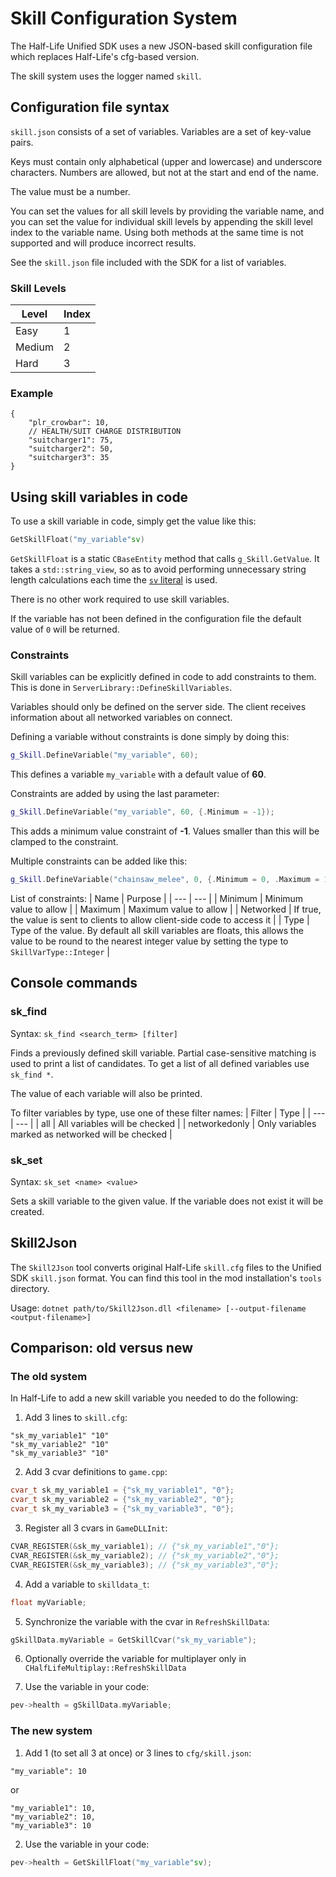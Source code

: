 # Skill Configuration System

The Half-Life Unified SDK uses a new JSON-based skill configuration file which replaces Half-Life's cfg-based version.

The skill system uses the logger named `skill`.

## Configuration file syntax

`skill.json` consists of a set of variables. Variables are a set of key-value pairs.

Keys must contain only alphabetical (upper and lowercase) and underscore characters. Numbers are allowed, but not at the start and end of the name.

The value must be a number.

You can set the values for all skill levels by providing the variable name, and you can set the value for individual skill levels by appending the skill level index to the variable name. Using both methods at the same time is not supported and will produce incorrect results.

See the `skill.json` file included with the SDK for a list of variables.

### Skill Levels

| Level | Index |
| --- | --- |
| Easy | 1 |
| Medium | 2 |
| Hard | 3 |

### Example

```jsonc
{
	"plr_crowbar": 10,
	// HEALTH/SUIT CHARGE DISTRIBUTION
	"suitcharger1": 75,
	"suitcharger2": 50,
	"suitcharger3": 35
}
```

## Using skill variables in code

To use a skill variable in code, simply get the value like this:
```cpp
GetSkillFloat("my_variable"sv)
```

`GetSkillFloat` is a static `CBaseEntity` method that calls `g_Skill.GetValue`. It takes a `std::string_view`, so as to avoid performing unnecessary string length calculations each time the [`sv` literal](https://en.cppreference.com/w/cpp/string/basic_string_view/operator%22%22sv) is used.

There is no other work required to use skill variables.

If the variable has not been defined in the configuration file the default value of `0` will be returned.

### Constraints

Skill variables can be explicitly defined in code to add constraints to them. This is done in `ServerLibrary::DefineSkillVariables`.

Variables should only be defined on the server side. The client receives information about all networked variables on connect.

Defining a variable without constraints is done simply by doing this:
```cpp
g_Skill.DefineVariable("my_variable", 60);
```

This defines a variable `my_variable` with a default value of **60**.

Constraints are added by using the last parameter:
```cpp
g_Skill.DefineVariable("my_variable", 60, {.Minimum = -1});
```

This adds a minimum value constraint of **-1**. Values smaller than this will be clamped to the constraint.

Multiple constraints can be added like this:
```cpp
g_Skill.DefineVariable("chainsaw_melee", 0, {.Minimum = 0, .Maximum = 1, .Networked = true, .Type = SkillVarType::Integer});
```

List of constraints:
| Name | Purpose |
| --- | --- |
| Minimum | Minimum value to allow |
| Maximum | Maximum value to allow |
| Networked | If true, the value is sent to clients to allow client-side code to access it |
| Type | Type of the value. By default all skill variables are floats, this allows the value to be round to the nearest integer value by setting the type to `SkillVarType::Integer` |

## Console commands

### sk_find

Syntax: `sk_find <search_term> [filter]`

Finds a previously defined skill variable. Partial case-sensitive matching is used to print a list of candidates.
To get a list of all defined variables use `sk_find *`.

The value of each variable will also be printed.

To filter variables by type, use one of these filter names:
| Filter | Type |
| --- | --- |
| all | All variables will be checked |
| networkedonly | Only variables marked as networked will be checked |

### sk_set

Syntax: `sk_set <name> <value>`

Sets a skill variable to the given value. If the variable does not exist it will be created.

## Skill2Json

The `Skill2Json` tool converts original Half-Life `skill.cfg` files to the Unified SDK `skill.json` format. You can find this tool in the mod installation's `tools` directory.

Usage: `dotnet path/to/Skill2Json.dll <filename> [--output-filename <output-filename>]`

## Comparison: old versus new

### The old system

In Half-Life to add a new skill variable you needed to do the following:

1. Add 3 lines to `skill.cfg`:
```
"sk_my_variable1" "10"
"sk_my_variable2" "10"
"sk_my_variable3" "10"
```

2. Add 3 cvar definitions to `game.cpp`:
```cpp
cvar_t sk_my_variable1 = {"sk_my_variable1", "0"};
cvar_t sk_my_variable2 = {"sk_my_variable2", "0"};
cvar_t sk_my_variable3 = {"sk_my_variable3", "0"};
```

3. Register all 3 cvars in `GameDLLInit`:
```cpp
CVAR_REGISTER(&sk_my_variable1); // {"sk_my_variable1","0"};
CVAR_REGISTER(&sk_my_variable2); // {"sk_my_variable2","0"};
CVAR_REGISTER(&sk_my_variable3); // {"sk_my_variable3","0"};
```

4. Add a variable to `skilldata_t`:
```cpp
float myVariable;
```

5. Synchronize the variable with the cvar in `RefreshSkillData`:
```cpp
gSkillData.myVariable = GetSkillCvar("sk_my_variable");
```

6. Optionally override the variable for multiplayer only in `CHalfLifeMultiplay::RefreshSkillData`

7. Use the variable in your code:
```cpp
pev->health = gSkillData.myVariable;
```

### The new system

1. Add 1 (to set all 3 at once) or 3 lines to `cfg/skill.json`:
```jsonc
"my_variable": 10
```

or

```jsonc
"my_variable1": 10,
"my_variable2": 10,
"my_variable3": 10
```

2. Use the variable in your code:
```cpp
pev->health = GetSkillFloat("my_variable"sv);
```
